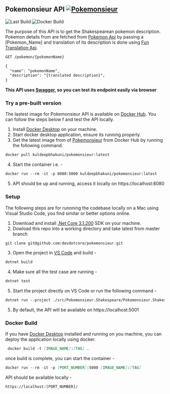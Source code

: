 ## Pokemonsieur API [![Pokemonsieur](https://circleci.com/gh/devdotcore/pokemonsieur.svg?style=svg)](https://circleci.com/gh/devdotcore/pokemonsieur)

![Last Build](https://github.com/devdotcore/pokemonsieur/workflows/.NET%20Core/badge.svg?branch=develop)
![Docker Build](https://github.com/devdotcore/pokemonsieur/workflows/Docker%20Build/badge.svg)

The purpose of this API is to get the Shakespearean pokemon description. Pokemon details from are fetched from [Pokemon Api](https://pokeapi.co/) by passing a [Pokemon_Name] and translation of its description is done using [Fun Translation Api](https://funtranslations.com/shakespeare).

```markdown
GET /pokemon/{pokemonName}
```

```markdown
{
  "name": "pokemonName",
  "description": "{translated description}",
}
```
**This API uses [Swagger](https://swagger.io/), so you can test its endpoint easily via browser**

### Try a pre-built version
The lastest image for Pokemonsieur API is available on [Docker Hub](https://hub.docker.com/). You can follow the steps below f and test the API locally.

1. Install [Docker Desktop](https://www.docker.com/products/docker-desktop) on your machine.
2. Start docker desktop application, ensure its running properly.
3. Get the latest image from of [Pokemonsieur](https://hub.docker.com/repository/docker/kuldeepbhakuni/pokemonsieur) from Docker Hub by running the following command.
```markdown
docker pull kuldeepbhakuni/pokemonsieur:latest
```
4. Start the container i.e. -
```markdown
docker run --rm -it -p 8080:5000 kuldeepbhakuni/pokemonsieur:latest
```
5. API should be up and running, access it locally on https://localhost:8080

### Setup
The following steps are for runnning the codebase locally on a Mac using Visual Studio Code, you find similar or better options online.

1. Download and install [.Net Core 3.1.200](https://dotnet.microsoft.com/download/dotnet-core/3.1) SDK on your machine.
2. Dowload this repo into a working directory and take latest from master branch
```markdown
git clone git@github.com:devdotcore/pokemonsieur.git
```
3. Open the project in [VS Code](https://code.visualstudio.com/) and build -
```markdown
dotnet build
```
4. Make sure all the test case are running -
```markdown
dotnet test
```
5. Start the project directly on VS Code or run the following command -
```markdown
dotnet run --project ./src/Pokemonsieur.Shakespeare/Pokemonsieur.Shakespeare.csproj
```
5. By default, the API will be available on https://localhost:5001

### Docker Build
If you have [Docker Desktop](https://www.docker.com/products/docker-desktop) installed and running on you machine, you can deploy the application locally using docker.

```markdown
 docker build -t [IMAGE_NAME]:[TAG] .  
```
once build is complete, you can start the container -

```markdown
docker run --rm -it -p [PORT_NUMBER]:5000 [IMAGE_NAME]:[TAG]
```

API should be available locally -

```markdown
https://localhost:[PORT_NUMBER]/
```
